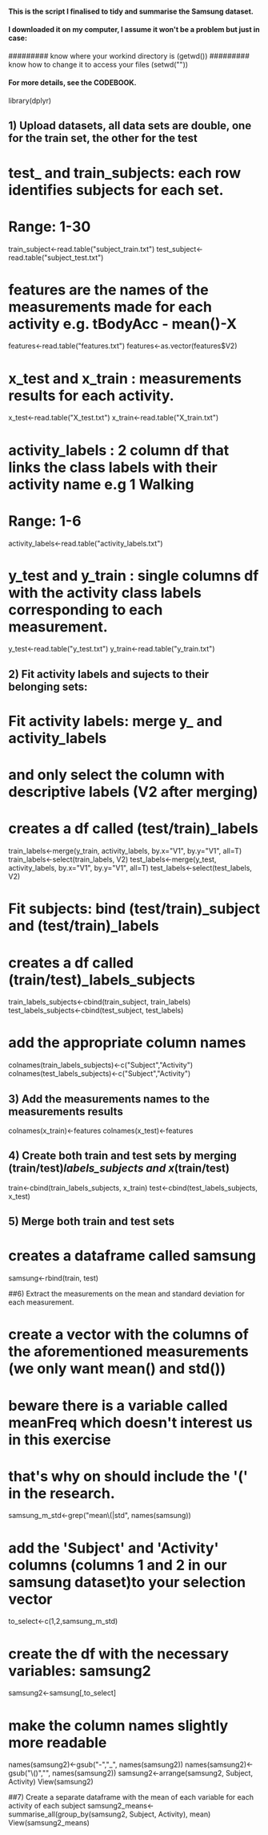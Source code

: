 #### This is the script I finalised to tidy and summarise the Samsung dataset.
#### I downloaded it on my computer, I assume it won't be a problem but just in case: 
######### know where your workind directory is (getwd())
######### know how to change it to access your files (setwd(""))
#### For more details, see the CODEBOOK. 




library(dplyr)
## 1) Upload datasets, all data sets are double, one for the train set, the other for the test 

# test_ and train_subjects: each row identifies subjects for each set.
# Range: 1-30
train_subject<-read.table("subject_train.txt")
test_subject<-read.table("subject_test.txt")

# features are the names of the measurements made for each activity e.g. tBodyAcc - mean()-X
features<-read.table("features.txt")
features<-as.vector(features$V2)
# x_test and x_train : measurements results for each activity.
x_test<-read.table("X_test.txt")
x_train<-read.table("X_train.txt")
# activity_labels : 2 column df that links the class labels with their activity name e.g 1 Walking
# Range: 1-6
activity_labels<-read.table("activity_labels.txt")
# y_test and y_train : single columns df with the activity class labels corresponding to each measurement.
y_test<-read.table("y_test.txt")
y_train<-read.table("y_train.txt")

## 2) Fit activity labels and sujects to their belonging sets: 

# Fit activity labels: merge y_ and activity_labels
# and only select the column with descriptive labels (V2 after merging)
# creates a df called (test/train)_labels
train_labels<-merge(y_train, activity_labels, by.x="V1", by.y="V1", all=T)
train_labels<-select(train_labels, V2)
test_labels<-merge(y_test, activity_labels, by.x="V1", by.y="V1", all=T)
test_labels<-select(test_labels, V2)

# Fit subjects: bind (test/train)_subject and (test/train)_labels
# creates a df called (train/test)_labels_subjects
train_labels_subjects<-cbind(train_subject, train_labels)
test_labels_subjects<-cbind(test_subject, test_labels)
# add the appropriate column names
colnames(train_labels_subjects)<-c("Subject","Activity")
colnames(test_labels_subjects)<-c("Subject","Activity")


## 3) Add the measurements names to the measurements results
colnames(x_train)<-features
colnames(x_test)<-features

## 4) Create both train and test sets by merging (train/test)_labels_subjects and x_(train/test)
train<-cbind(train_labels_subjects, x_train)
test<-cbind(test_labels_subjects, x_test)

## 5) Merge both train and test sets
# creates a dataframe called samsung
samsung<-rbind(train, test)

##6) Extract the measurements on the mean and standard deviation for each measurement.

# create a vector with the columns of the aforementioned measurements (we only want mean() and std())
# beware there is a variable called meanFreq which doesn't interest us in this exercise
# that's why on should include the '(' in the research.
samsung_m_std<-grep("mean\\(|std", names(samsung))
# add the 'Subject' and 'Activity' columns (columns 1 and 2 in our samsung dataset)to your selection vector
to_select<-c(1,2,samsung_m_std)
# create the df with the necessary variables: samsung2
samsung2<-samsung[,to_select]
# make the column names slightly more readable
names(samsung2)<-gsub("-","_", names(samsung2))
names(samsung2)<-gsub("\\()","", names(samsung2))
samsung2<-arrange(samsung2, Subject, Activity)
View(samsung2)

##7) Create a separate dataframe with the mean of each variable for each activity of each subject
samsung2_means<-summarise_all(group_by(samsung2, Subject, Activity), mean)
View(samsung2_means)


